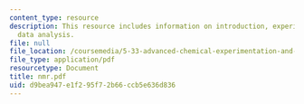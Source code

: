 ```yaml
---
content_type: resource
description: This resource includes information on introduction, experimental, and
  data analysis.
file: null
file_location: /coursemedia/5-33-advanced-chemical-experimentation-and-instrumentation-fall-2007/d9bea947e1f295f72b66ccb5e636d836_nmr.pdf
file_type: application/pdf
resourcetype: Document
title: nmr.pdf
uid: d9bea947-e1f2-95f7-2b66-ccb5e636d836
---
```

